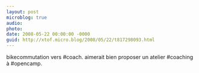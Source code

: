 ```yaml
---
layout: post
microblog: true
audio: 
photo: 
date: 2008-05-22 00:00:00 -0000
guid: http://xtof.micro.blog/2008/05/22/t817298093.html
---
```

bikecommutation vers #coach. aimerait bien proposer un atelier #coaching à #opencamp.
